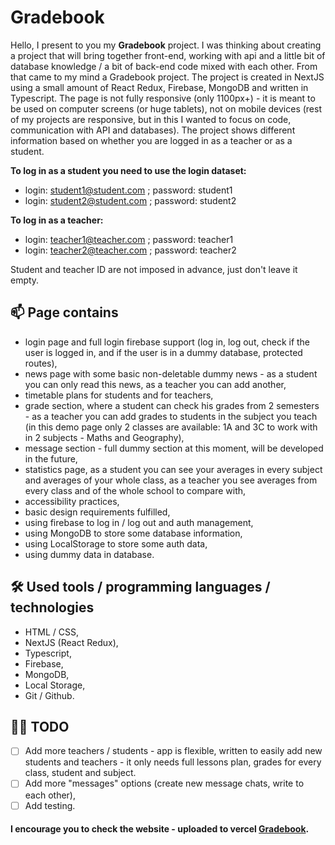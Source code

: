 # Gradebook

Hello, I present to you my **Gradebook** project. I was thinking about creating a project that will bring together front-end, working with api and a little bit of database knowledge / a bit of back-end code mixed with each other. From that came to my mind a Gradebook project. The project is created in NextJS using a small amount of React Redux, Firebase, MongoDB and written in Typescript.
The page is not fully responsive (only 1100px+) - it is meant to be used on computer screens (or huge tablets), not on mobile devices (rest of my projects are responsive, but in this I wanted to focus on code, communication with API and databases). The project shows different information based on whether you are logged in as a teacher or as a student.

**To log in as a student you need to use the login dataset:**

- login: student1@student.com ; password: student1
- login: student2@student.com ; password: student2

**To log in as a teacher:**

- login: teacher1@teacher.com ; password: teacher1
- login: teacher2@teacher.com ; password: teacher2

Student and teacher ID are not imposed in advance, just don't leave it empty.

## 📫 Page contains

- login page and full login firebase support (log in, log out, check if the user is logged in, and if the user is in a dummy database, protected routes),
- news page with some basic non-deletable dummy news - as a student you can only read this news, as a teacher you can add another,
- timetable plans for students and for teachers,
- grade section, where a student can check his grades from 2 semesters - as a teacher you can add grades to students in the subject you teach (in this demo page only 2 classes are available: 1A and 3C to work with in 2 subjects - Maths and Geography),
- message section - full dummy section at this moment, will be developed in the future,
- statistics page, as a student you can see your averages in every subject and averages of your whole class, as a teacher you see averages from every class and of the whole school to compare with,
- accessibility practices,
- basic design requirements fulfilled,
- using firebase to log in / log out and auth management,
- using MongoDB to store some database information,
- using LocalStorage to store some auth data,
- using dummy data in database.

## 🛠 Used tools / programming languages / technologies

- HTML / CSS,
- NextJS (React Redux),
- Typescript,
- Firebase,
- MongoDB,
- Local Storage,
- Git / Github.

## 👩‍💻 TODO

- [ ] Add more teachers / students - app is flexible, written to easily add new students and teachers - it only needs full lessons plan, grades for every class, student and subject.
- [ ] Add more "messages" options (create new message chats, write to each other),
- [ ] Add testing.

#### I encourage you to check the website - uploaded to vercel [Gradebook](https://nutricuisine.netlify.app/).
